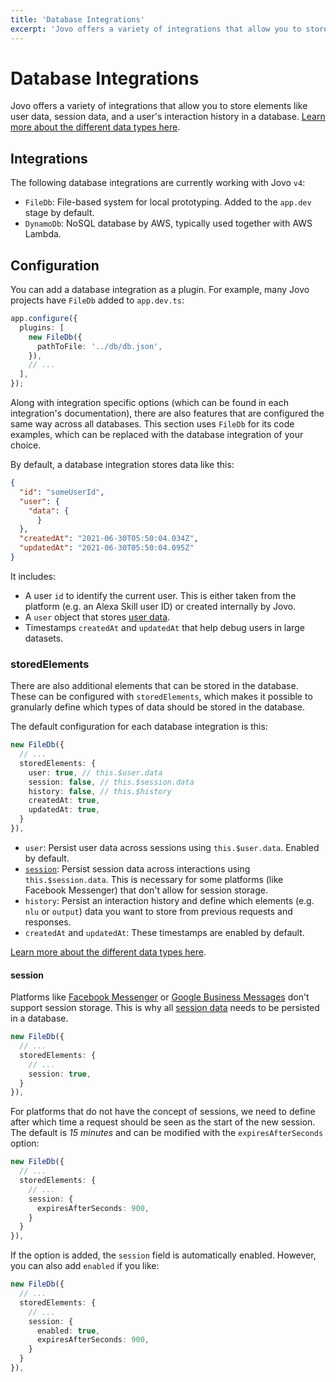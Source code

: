 ```yaml
---
title: 'Database Integrations'
excerpt: 'Jovo offers a variety of integrations that allow you to store elements like user data, session data, and an interaction history in a database.'
---
```

# Database Integrations

Jovo offers a variety of integrations that allow you to store elements like user data, session data, and a user's interaction history in a database. [Learn more about the different data types here](./data.md).

## Integrations

The following database integrations are currently working with Jovo `v4`:

* `FileDb`: File-based system for local prototyping. Added to the `app.dev` stage by default.
* `DynamoDb`: NoSQL database by AWS, typically used together with AWS Lambda.

## Configuration

You can add a database integration as a plugin. For example, many Jovo projects have `FileDb` added to `app.dev.ts`:

```typescript
app.configure({
  plugins: [
    new FileDb({
      pathToFile: '../db/db.json',
    }),
    // ...
  ],
});
```

Along with integration specific options (which can be found in each integration's documentation), there are also features that are configured the same way across all databases. This section uses `FileDb` for its code examples, which can be replaced with the database integration of your choice.

By default, a database integration stores data like this:

```json
{
  "id": "someUserId",
  "user": {
    "data": {
      }
  },
  "createdAt": "2021-06-30T05:50:04.034Z",
  "updatedAt": "2021-06-30T05:50:04.095Z"
}
```

It includes:
* A user `id` to identify the current user. This is either taken from the platform (e.g. an Alexa Skill user ID) or created internally by Jovo.
* A `user` object that stores [user data](./data.md#user-data).
* Timestamps `createdAt` and `updatedAt` that help debug users in large datasets.

### storedElements

There are also additional elements that can be stored in the database. These can be configured with `storedElements`, which makes it possible to granularly define which types of data should be stored in the database.

The default configuration for each database integration is this:

```typescript
new FileDb({
  // ...
  storedElements: {
    user: true, // this.$user.data
    session: false, // this.$session.data
    history: false, // this.$history
    createdAt: true,
    updatedAt: true,
  }
}),
```

* `user`: Persist user data across sessions using `this.$user.data`. Enabled by default.
* [`session`](#session): Persist session data across interactions using `this.$session.data`. This is necessary for some platforms (like Facebook Messenger) that don't allow for session storage.
* `history`: Persist an interaction history and define which elements (e.g. `nlu` or `output`) data you want to store from previous requests and responses.
* `createdAt` and `updatedAt`: These timestamps are enabled by default.

[Learn more about the different data types here](./data.md).


#### session

Platforms like [Facebook Messenger](https://v4.jovo.tech/marketplace/platform-facebookmessenger) or [Google Business Messages](https://v4.jovo.tech/marketplace/platform-googlebusiness) don't support session storage. This is why all [session data](./data.md#session-data) needs to be persisted in a database.

```typescript
new FileDb({
  // ...
  storedElements: {
    // ...
    session: true,
  }
}),
```

For platforms that do not have the concept of sessions, we need to define after which time a request should be seen as the start of the new session. The default is *15 minutes* and can be modified with the `expiresAfterSeconds` option:

```typescript
new FileDb({
  // ...
  storedElements: {
    // ...
    session: {
      expiresAfterSeconds: 900,
    }
  }
}),
```

If the option is added, the `session` field is automatically enabled. However, you can also add `enabled` if you like:

```typescript
new FileDb({
  // ...
  storedElements: {
    // ...
    session: {
      enabled: true,
      expiresAfterSeconds: 900,
    }
  }
}),
```